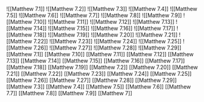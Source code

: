 ![[Matthew 7.1]]
![[Matthew 7.2]]
![[Matthew 7.3]]
![[Matthew 7.4]]
![[Matthew 7.5]]
![[Matthew 7.6]]
![[Matthew 7.7]]
![[Matthew 7.8]]
![[Matthew 7.9]]
![[Matthew 7.10]]
![[Matthew 7.11]]
![[Matthew 7.12]]
![[Matthew 7.13]]
![[Matthew 7.14]]
![[Matthew 7.15]]
![[Matthew 7.16]]
![[Matthew 7.17]]
![[Matthew 7.18]]
![[Matthew 7.19]]
![[Matthew 7.20]]
![[Matthew 7.21]]
![[Matthew 7.22]]
![[Matthew 7.23]]
![[Matthew 7.24]]
![[Matthew 7.25]]
![[Matthew 7.26]]
![[Matthew 7.27]]
![[Matthew 7.28]]
![[Matthew 7.29]]
[[Matthew 7.1]]
[[Matthew 7.10]]
[[Matthew 7.11]]
[[Matthew 7.12]]
[[Matthew 7.13]]
[[Matthew 7.14]]
[[Matthew 7.15]]
[[Matthew 7.16]]
[[Matthew 7.17]]
[[Matthew 7.18]]
[[Matthew 7.19]]
[[Matthew 7.2]]
[[Matthew 7.20]]
[[Matthew 7.21]]
[[Matthew 7.22]]
[[Matthew 7.23]]
[[Matthew 7.24]]
[[Matthew 7.25]]
[[Matthew 7.26]]
[[Matthew 7.27]]
[[Matthew 7.28]]
[[Matthew 7.29]]
[[Matthew 7.3]]
[[Matthew 7.4]]
[[Matthew 7.5]]
[[Matthew 7.6]]
[[Matthew 7.7]]
[[Matthew 7.8]]
[[Matthew 7.9]]
[[Matthew 7]]

